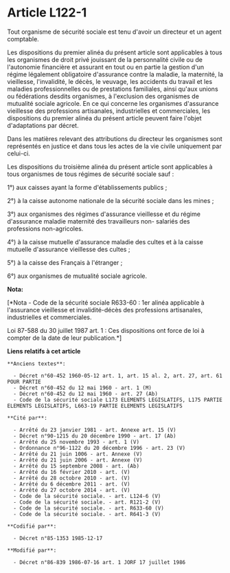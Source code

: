 # Article L122-1

Tout organisme de sécurité sociale est tenu d'avoir un directeur et un agent comptable. 

Les dispositions du premier alinéa du présent article sont applicables à tous les organismes de droit privé jouissant de la
personnalité civile ou de l'autonomie financière et assurant en tout ou en partie la gestion d'un régime légalement
obligatoire d'assurance contre la maladie, la maternité, la vieillesse, l'invalidité, le décès, le veuvage, les accidents du
travail et les maladies professionnelles ou de prestations familiales, ainsi qu'aux unions ou fédérations desdits organismes,
à l'exclusion des organismes de mutualité sociale agricole. En ce qui concerne les organismes d'assurance vieillesse des
professions artisanales, industrielles et commerciales, les dispositions du premier alinéa du présent article peuvent faire
l'objet d'adaptations par décret. 

Dans les matières relevant des attributions du directeur les organismes sont représentés en justice et dans tous les actes de
la vie civile uniquement par celui-ci. 

Les dispositions du troisième alinéa du présent article sont applicables à tous organismes de tous régimes de sécurité
sociale sauf : 

1°) aux caisses ayant la forme d'établissements publics ; 

2°) à la caisse autonome nationale de la sécurité sociale dans les mines ; 

3°) aux organismes des régimes d'assurance vieillesse et du régime d'assurance maladie maternité des travailleurs non-
salariés des professions non-agricoles. 

4°) à la caisse mutuelle d'assurance maladie des cultes et à la caisse mutuelle d'assurance vieillesse des cultes ; 

5°) à la caisse des Français à l'étranger ; 

6°) aux organismes de mutualité sociale agricole.

**Nota:**

[*Nota - Code de la sécurité sociale R633-60 : 1er alinéa applicable à l'assurance vieillesse et invalidité-décès des
professions artisanales, industrielles et commerciales.

Loi 87-588 du 30 juillet 1987 art. 1 : Ces dispositions ont force de loi à compter de la date de leur publication.*]

**Liens relatifs à cet article**

	**Anciens textes**:

	  - Décret n°60-452 1960-05-12 art. 1, art. 15 al. 2, art. 27, art. 61 POUR PARTIE
	  - Décret n°60-452 du 12 mai 1960 - art. 1 (M)
	  - Décret n°60-452 du 12 mai 1960 - art. 27 (Ab)
	  - Code de la sécurité sociale L173 ELEMENTS LEGISLATIFS, L175 PARTIE ELEMENTS LEGISLATIFS, L663-19 PARTIE ELEMENTS LEGISLATIFS

	**Cité par**:

	  - Arrêté du 23 janvier 1981 - art. Annexe art. 15 (V)
	  - Décret n°90-1215 du 20 décembre 1990 - art. 17 (Ab)
	  - Arrêté du 25 novembre 1993 - art. 1 (V)
	  - Ordonnance n°96-1122 du 20 décembre 1996 - art. 23 (V)
	  - Arrêté du 21 juin 1006 - art. Annexe (V)
	  - Arrêté du 21 juin 2006 - art. Annexe (V)
	  - Arrêté du 15 septembre 2008 - art. (Ab)
	  - Arrêté du 16 février 2010 - art. (V)
	  - Arrêté du 28 octobre 2010 - art. (V)
	  - Arrêté du 6 décembre 2011 - art. (V)
	  - Arrêté du 27 octobre 2014 - art. (V)
	  - Code de la sécurité sociale. - art. L124-6 (V)
	  - Code de la sécurité sociale. - art. R121-2 (V)
	  - Code de la sécurité sociale. - art. R633-60 (V)
	  - Code de la sécurité sociale. - art. R641-3 (V)

	**Codifié par**:

	  - Décret n°85-1353 1985-12-17

	**Modifié par**:

	  - Décret n°86-839 1986-07-16 art. 1 JORF 17 juillet 1986
